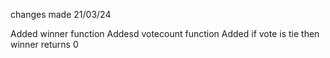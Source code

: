 changes made 21/03/24  

Added winner function 
Addesd votecount function
Added if vote is tie then winner returns 0
